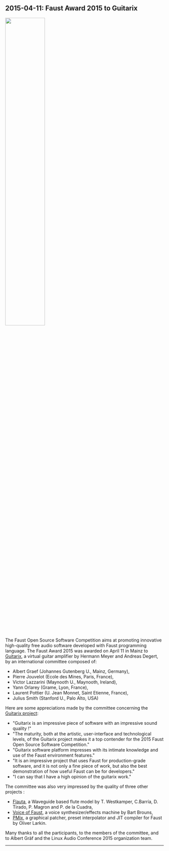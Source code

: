 ## **2015-04-11:** Faust Award 2015 to Guitarix

<img src="img/faustaward2015.png" class="mx-auto d-block" width="50%">

The Faust Open Source Software Competition aims at promoting innovative high-quality free audio software developed with Faust programming language. The Faust Award 2015 was awarded on April 11 in Mainz to [Guitarix](http://guitarix.sourceforge.net/), a virtual guitar amplifier by Hermann Meyer and Andreas Degert, by an international committee composed of:

+ Albert Graef (Johannes Gutenberg U., Mainz, Germany),
+ Pierre Jouvelot (Ecole des Mines, Paris, France),
+ Victor Lazzarini (Maynooth U., Maynooth, Ireland),
+ Yann Orlarey (Grame, Lyon, France),
+ Laurent Pottier (U. Jean Monnet, Saint Etienne, France),
+ Julius Smith (Stanford U., Palo Alto, USA)

Here are some appreciations made by the committee concerning the [Guitarix project](http://guitarix.sourceforge.net/):

+ "Guitarix is an impressive piece of software with an impressive sound quality !"
+ "The maturity, both at the artistic, user-interface and technological levels, of the Guitarix project makes it a top contender for the 2015 Faust Open Source Software Competition."
+ "Guitarix software platform impresses with its intimate knowledge and use of the Faust environment features."
+ "It is an impressive project that uses Faust for production-grade software, and it is not only a fine piece of work, but also the best demonstration of how useful Faust can be for developers."
+ "I can say that I have a high opinion of the guitarix work."

The committee was also very impressed by the quality of three other projects :

+ [Flauta](https://github.com/timowest/flauta), a Waveguide based flute model by T. Westkamper, C.Barría, D. Tirado, P. Magron and P. de la Cuadra, 
+ [Voice of Faust](https://github.com/magnetophon/VoiceOfFaust), a voice synthesizer/effects machine by Bart Brouns,
+ [PMix](https://github.com/CMRCYork/pMix2), a graphical patcher, preset interpolator and JIT compiler for Faust by Oliver Larkin.

Many thanks to all the participants, to the members of the committee, and to Albert Gräf and the Linux Audio Conference 2015 organization team.

---

